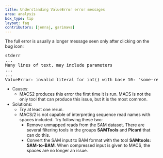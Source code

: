 ```yaml
---
title: Understanding ValueError error messages
area: analysis
box_type: tip
layout: faq
contributors: [jennaj, garimavs]
---
```


The full error is usually a longer message seen only after clicking on the bug icon:
<pre>
stderr
...
Many lines of text, may include parameters
...
...
ValueError: invalid literal for int() with base 10: 'some-read-identifier-name'
</pre>

- Causes: 
    - MACS2 produces this error the first time it is run. MACS is not the only tool that can produce this issue, but it is the most common.
- Solutions: 
    - Try at least one rerun.
    - MACS/2 is not capable of interpreting sequence read names with spaces included. Try following these two: 
        - Remove unmapped reads from the SAM dataset. There are several filtering tools in the groups **SAMTools** and **Picard** that can do this.
        - Convert the SAM input to BAM format with the tool **SAMtools: SAM-to-BAM**. When compressed input is given to MACS, the spaces are no longer an issue.
